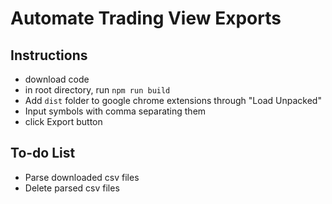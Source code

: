 # Automate Trading View Exports
## Instructions
- download code
- in root directory, run `npm run build`
- Add `dist` folder to google chrome extensions through "Load Unpacked"
- Input symbols with comma separating them
- click Export button

## To-do List
- Parse downloaded csv files 
- Delete parsed csv files